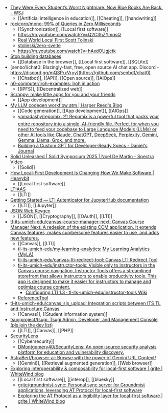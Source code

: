 - [They Were Every Student’s Worst Nightmare. Now Blue Books Are Back. - WSJ](https://www.wsj.com/business/chatgpt-ai-cheating-college-blue-books-5e3014a6?st=HX6V31)
	- [[Artificial intelligence in education]], [[Cheating]], [[handwriting]]
- [rocicorp/mono: 99% of Queries in Zero Milliseconds](https://github.com/rocicorp/mono#zero)
	- [[Synchronization]], [[Local first software]]
	- https://m.youtube.com/watch?v=Q2C3hZYmqsQ
	- [Real World Local First Scott Tolinski](https://tolin.ski/talks/real-world-local-first)
	- [stolinski/zero-svelte](https://github.com/stolinski/zero-svelte)
	- https://m.youtube.com/watch?v=hAxdOUgjctk
- [Stop building databases](https://sqlsync.dev/posts/stop-building-databases/)
	- [[Database in the browser]], [[Local first software]], [[SQLite]]
- [senbo1/chat0: Blazingly-fast, free, open source AI chat app. Discord - https://discord.gg/mQSPrxVryy](https://github.com/senbo1/chat0)
	- [[Chatbot]], [[API]], [[Open source]], [[AIOps]]
- [n0-computer/iroh-examples: Iroh in action](https://github.com/n0-computer/iroh-examples?tab=readme-ov-file)
	- [[IPFS]], [[Decentralized web]]
- [Scrappy: make little apps for you and your friends](https://pontus.granstrom.me/scrappy/)
	- [[App development]]
- [My LLM codegen workflow atm | Harper Reed's Blog](https://harper.blog/2025/02/16/my-llm-codegen-workflow-atm/)
	- [[Code generation]], [[App development]], [[AIOps]]
	- [yamadashy/repomix: 📦 Repomix is a powerful tool that packs your entire repository into a single, AI-friendly file. Perfect for when you need to feed your codebase to Large Language Models (LLMs) or other AI tools like Claude, ChatGPT, DeepSeek, Perplexity, Gemini, Gemma, Llama, Grok, and more.](https://github.com/yamadashy/repomix)
	- [Building a Custom GPT for Developer-Ready Specs - Daniel's Journal](https://danielraffel.me/2025/02/21/building-a-custom-gpt-for-developer-ready-specs/)
- [Solid Unleashed | Solid Symposium 2025 | Noel De Martin - Spectra Video](https://spectra.video/w/2778QZ99PHHfVLmV8xDp4A)
	- [[Solid]]
- [How Local-First Development Is Changing How We Make Software | Heavybit](https://www.heavybit.com/library/article/local-first-development)
	- [[Local first software]]
- [LTIAAS](https://docs.ltiaas.com/)
	- [[LTI]]
- [Getting Started — LTI Autenticator for JupyterHub documentation](https://ltiauthenticator.readthedocs.io/en/latest/lti13/getting-started.html)
	- [[LTI]], [[Jupyter]]
- [JSON Web Keygen](https://jwkeygen.io/)
	- [[JSON]], [[Cryptography]], [[OAuth]], [[LTI]]
- [tl-its-umich-edu/canvas-course-manager-next: Canvas Course Manager Next: A redesign of the existing CCM application. It extends Canvas features, makes cumbersome features easier to use, and adds new features.](https://github.com/tl-its-umich-edu/canvas-course-manager-next?tab=readme-ov-file)
	- [[Canvas]], [[LTI]]
	- [tl-its-umich-edu/my-learning-analytics: My Learning Analytics (MyLA)](https://github.com/tl-its-umich-edu/my-learning-analytics)
	- [tl-its-umich-edu/canvas-lti-redirect-tool: Canvas LTI Redirect Tool](https://github.com/tl-its-umich-edu/canvas-lti-redirect-tool?tab=readme-ov-file)
	- [tl-its-umich-edu/instructor-tools: Visible only to instructors in the Canvas course navigation, Instructor Tools offers a streamlined storefront that allows instructors to enable productivity tools. This app is designed to make it easier for instructors to manage and optimize course content.](https://github.com/tl-its-umich-edu/instructor-tools)
		- [Configuring LTI 1.3 · tl-its-umich-edu/instructor-tools Wiki](https://github.com/tl-its-umich-edu/instructor-tools/wiki/Configuring-LTI-1.3)
	- [ReferenceTool](https://lti-ri.imsglobal.org/keygen/index)
- [tl-its-umich-edu/canvas_sis_upload: Integration scripts between ITS TL and Instructure Canvas](https://github.com/tl-its-umich-edu/canvas_sis_upload)
	- [[Canvas]], [[Student information system]]
- [tsugiproject/tsugi: Tsugi Admin, Developer, and Management Console (pls join the dev list)](https://github.com/tsugiproject/tsugi)
	- [[LTI]], [[Canvas]], [[PHP]]
- [SecurityLens](https://securitylens.io/)
	- [[Cybersecurity]]
	- [DMontgomery40/SecurityLens: An open-source security analysis platform for education and vulnerability discovery.](https://github.com/DMontgomery40/SecurityLens)
- [AstraBert/browser-ai: Browse with the power of Gemini URL Context!](https://github.com/AstraBert/browser-ai)
	- [[Gemini]], [[Retrieval augmented generation]], [[Web browser]]
- [Exploring interoperability & composability for local-first software | grjte | WhiteWind blog](https://whtwnd.com/grjte.sh/3lne2va62nc2y)
	- [[Local first software]], [[interop]], [[bluesky]]
	- [grjte/groundmist-sync: Personal sync server for Groundmist applications, leveraging AT Protocol for local-first software](https://github.com/grjte/groundmist-sync)
	- [Exploring the AT Protocol as a legibility layer for local-first software | grjte | WhiteWind blog](https://whtwnd.com/grjte.sh/3lndyhyvqdc2w)
-